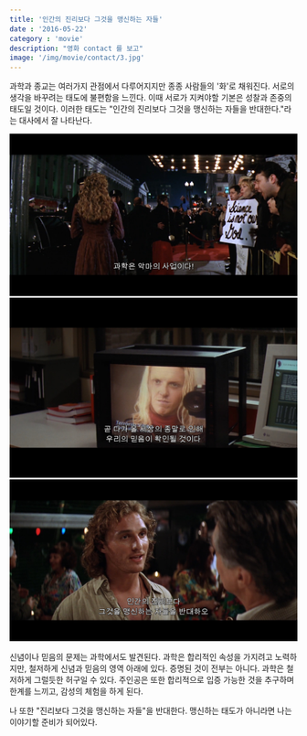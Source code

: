 ```yaml
---
title: '인간의 진리보다 그것을 맹신하는 자들'
date : '2016-05-22'
category : 'movie'
description: "영화 contact 를 보고"
image: '/img/movie/contact/3.jpg'
---
```


과학과 종교는 여러가지 관점에서 다루어지지만 종종 사람들의 '화'로 채워진다. 서로의 생각을 바꾸려는 태도에 불편함을 느낀다. 이때 서로가 지켜야할 기본은 성찰과 존중의 태도일 것이다. 이러한 태도는 "인간의 진리보다 그것을 맹신하는 자들을 반대한다."라는 대사에서 잘 나타난다.

![contact](/img/movie/contact/3.jpg "contact")
![contact](/img/movie/contact/2.jpg "contact")
![contact](/img/movie/contact/1.jpg "contact")

신념이나 믿음의 문제는 과학에서도 발견된다. 과학은 합리적인 속성을 가지려고 노력하지만, 철저하게 신념과 믿음의 영역 아래에 있다. 증명된 것이 전부는 아니다. 과학은 철저하게 그럴듯한 허구일 수 있다. 주인공은 또한 합리적으로 입증 가능한 것을 추구하며 한계를 느끼고, 감성의 체험을 하게 된다.

나 또한 "진리보다 그것을 맹신하는 자들"을 반대한다. 맹신하는 태도가 아니라면 나는 이야기할 준비가 되어있다.
